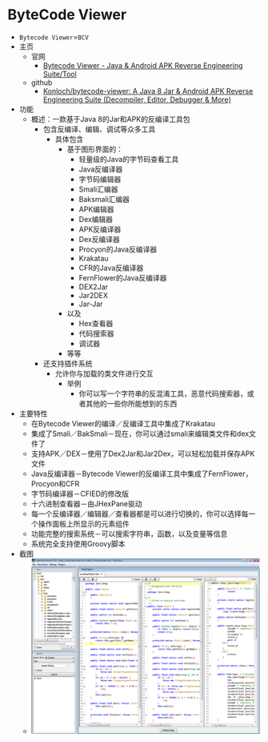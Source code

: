 # ByteCode Viewer

* `Bytecode Viewer`=`BCV`
* 主页
  * 官网
    * [Bytecode Viewer - Java & Android APK Reverse Engineering Suite/Tool](https://bytecodeviewer.com)
  * github
    * [Konloch/bytecode-viewer: A Java 8 Jar & Android APK Reverse Engineering Suite (Decompiler, Editor, Debugger & More)](https://github.com/Konloch/bytecode-viewer)
* 功能
  * 概述：一款基于Java 8的Jar和APK的反编译工具包
    * 包含反编译、编辑、调试等众多工具
      * 具体包含
        * 基于图形界面的：
          * 轻量级的Java的字节码查看工具
          * Java反编译器
          * 字节码编辑器
          * Smali汇编器
          * Baksmali汇编器
          * APK编辑器
          * Dex编辑器
          * APK反编译器
          * Dex反编译器
          * Procyon的Java反编译器
          * Krakatau
          * CFR的Java反编译器
          * FernFlower的Java反编译器
          * DEX2Jar
          * Jar2DEX
          * Jar-Jar
        * 以及
          * Hex查看器
          * 代码搜索器
          * 调试器
        * 等等
    * 还支持插件系统
      * 允许你与加载的类文件进行交互
        * 举例
          * 你可以写一个字符串的反混淆工具，恶意代码搜索器，或者其他的一些你所能想到的东西
* 主要特性
  * 在Bytecode Viewer的编译／反编译工具中集成了Krakatau
  * 集成了Smali／BakSmali－现在，你可以通过smali来编辑类文件和dex文件了
  * 支持APK／DEX－使用了Dex2Jar和Jar2Dex，可以轻松加载并保存APK文件
  * Java反编译器－Bytecode Viewer的反编译工具中集成了FernFlower，Procyon和CFR
  * 字节码编译器－CFIED的修改版
  * 十六进制查看器－由JHexPane驱动
  * 每一个反编译器／编辑器／查看器都是可以进行切换的，你可以选择每一个操作面板上所显示的元素组件
  * 功能完整的搜索系统－可以搜索字符串，函数，以及变量等信息
  * 系统完全支持使用Groovy脚本
* 截图
  * ![](../../assets/img/bytecode_viewer_ui.png)